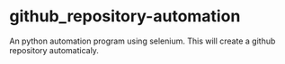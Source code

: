 # github_repository-automation
An python automation program using selenium. This will create a github repository automaticaly.
